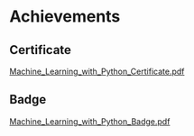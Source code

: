 

# Achievements
## Certificate
[Machine_Learning_with_Python_Certificate.pdf](https://prod-files-secure.s3.us-west-2.amazonaws.com/03e82b26-cccb-4906-bb56-adabcbdc0655/0f35a87e-0c16-48ac-af62-4e4cc34c6a19/Machine_Learning_with_Python_Certificate.pdf?X-Amz-Algorithm=AWS4-HMAC-SHA256&X-Amz-Content-Sha256=UNSIGNED-PAYLOAD&X-Amz-Credential=ASIAZI2LB466RBDSMLG6%2F20250202%2Fus-west-2%2Fs3%2Faws4_request&X-Amz-Date=20250202T051406Z&X-Amz-Expires=3600&X-Amz-Security-Token=IQoJb3JpZ2luX2VjENz%2F%2F%2F%2F%2F%2F%2F%2F%2F%2FwEaCXVzLXdlc3QtMiJGMEQCIBZOzxreHpufiEJ8vy3HJ2Puu%2F4RnSYPhYZzsqChXSaOAiBMzus%2FG5S%2B3zEWzUqKppDdyRKbzvZ8MDdXY2HGcbceYSqIBAjl%2F%2F%2F%2F%2F%2F%2F%2F%2F%2F8BEAAaDDYzNzQyMzE4MzgwNSIM81ejNB6l01t4fCKyKtwD%2FopeEwWs3xNqttX0GdEvdhjxulgCfEr0OcFmL4IteHmxirHi4qmb72pyKE83ESc%2Bv%2FCtfSOKi7uBZWCrtR0K2VA1bZOeKTTSoRkCh6NH33M4pzxOA5MLmTciVuWCFWPZ9Da9FH4dso2V6F5Hijspozxx0Ec5iN0ZL67YKhvCxRoI9RecmbHg%2BVaHsP2EPDGHkzr1PlXFts6DDsHFH4Lh18UthTpXgnFo6JRnhsuR%2Bs60Lfwniu0vMj90eFkqBU4Zh7Ao3jCugUY2oEQIl1ROkXJQAzDsRO9CAgTRns2AKhETm9eB2BAlLxC4GRKbs0id71nLdbUJCQ8BN%2Fk13Y%2FpF5nL%2BwQ9%2F%2B0ghGybnT05KMSZaYLjDvfG4T0xRDMrLBS%2BWUds%2F7Kx93KcEvwjasHyg8uBBCg6IV%2B9%2F%2FU0cLS1KzO8ovWZd0fr8g6TdmBAJJS0gW4zqTZD65cSBdQNQHuGkUhvsBIBzg%2BmlYnb%2F45l%2BBsOybyQJ1FCuqU%2BHm77zhm7RZFp0%2BqIIoVCdzu2Ejab55FcgYrtDueh2b4tyGKiUjr0RZMrlZB1A8qIvuFaRxv%2BdKMbSZ4sMezILecLWu0skBjs4H8bCRIEMjd9Ai5g9M8Fecvglfgt9oSv9Acw1%2BH7vAY6pgFV9Iy85VluvTVyism3k3xYVMNmSS8TJ94BYwKMX%2F5UTkLQa6x3QkSn32KSP934PZJwdL6lbvYPn2t5YqCkidyXeyae5i6Avw%2BSrQTf4FpzwABwN47TeQ%2FQg0njwxRE0I3hT8CkZEHO4Tar5rvq%2FCmfB2B1bjwK%2BkPMxBhHKBh9pDp9GRuYdDWzlWHOw0A4lAJwBfVBxPcv2LW6aK8%2BrXyhiRO39SMg&X-Amz-Signature=579fb9cc8dd6f7bf296b8edccccc60b92c0e919712e696aa7e06f5c8c2ad1561&X-Amz-SignedHeaders=host&x-id=GetObject)
## Badge
[Machine_Learning_with_Python_Badge.pdf](https://prod-files-secure.s3.us-west-2.amazonaws.com/03e82b26-cccb-4906-bb56-adabcbdc0655/ff622a22-73d6-44e3-9c7b-e89a8e61b7aa/Machine_Learning_with_Python_Badge.pdf?X-Amz-Algorithm=AWS4-HMAC-SHA256&X-Amz-Content-Sha256=UNSIGNED-PAYLOAD&X-Amz-Credential=ASIAZI2LB466RBDSMLG6%2F20250202%2Fus-west-2%2Fs3%2Faws4_request&X-Amz-Date=20250202T051406Z&X-Amz-Expires=3600&X-Amz-Security-Token=IQoJb3JpZ2luX2VjENz%2F%2F%2F%2F%2F%2F%2F%2F%2F%2FwEaCXVzLXdlc3QtMiJGMEQCIBZOzxreHpufiEJ8vy3HJ2Puu%2F4RnSYPhYZzsqChXSaOAiBMzus%2FG5S%2B3zEWzUqKppDdyRKbzvZ8MDdXY2HGcbceYSqIBAjl%2F%2F%2F%2F%2F%2F%2F%2F%2F%2F8BEAAaDDYzNzQyMzE4MzgwNSIM81ejNB6l01t4fCKyKtwD%2FopeEwWs3xNqttX0GdEvdhjxulgCfEr0OcFmL4IteHmxirHi4qmb72pyKE83ESc%2Bv%2FCtfSOKi7uBZWCrtR0K2VA1bZOeKTTSoRkCh6NH33M4pzxOA5MLmTciVuWCFWPZ9Da9FH4dso2V6F5Hijspozxx0Ec5iN0ZL67YKhvCxRoI9RecmbHg%2BVaHsP2EPDGHkzr1PlXFts6DDsHFH4Lh18UthTpXgnFo6JRnhsuR%2Bs60Lfwniu0vMj90eFkqBU4Zh7Ao3jCugUY2oEQIl1ROkXJQAzDsRO9CAgTRns2AKhETm9eB2BAlLxC4GRKbs0id71nLdbUJCQ8BN%2Fk13Y%2FpF5nL%2BwQ9%2F%2B0ghGybnT05KMSZaYLjDvfG4T0xRDMrLBS%2BWUds%2F7Kx93KcEvwjasHyg8uBBCg6IV%2B9%2F%2FU0cLS1KzO8ovWZd0fr8g6TdmBAJJS0gW4zqTZD65cSBdQNQHuGkUhvsBIBzg%2BmlYnb%2F45l%2BBsOybyQJ1FCuqU%2BHm77zhm7RZFp0%2BqIIoVCdzu2Ejab55FcgYrtDueh2b4tyGKiUjr0RZMrlZB1A8qIvuFaRxv%2BdKMbSZ4sMezILecLWu0skBjs4H8bCRIEMjd9Ai5g9M8Fecvglfgt9oSv9Acw1%2BH7vAY6pgFV9Iy85VluvTVyism3k3xYVMNmSS8TJ94BYwKMX%2F5UTkLQa6x3QkSn32KSP934PZJwdL6lbvYPn2t5YqCkidyXeyae5i6Avw%2BSrQTf4FpzwABwN47TeQ%2FQg0njwxRE0I3hT8CkZEHO4Tar5rvq%2FCmfB2B1bjwK%2BkPMxBhHKBh9pDp9GRuYdDWzlWHOw0A4lAJwBfVBxPcv2LW6aK8%2BrXyhiRO39SMg&X-Amz-Signature=626604c7d2dde928e766e90eb2bfc099bbdca91bd64d18c7c36b5f48bd294042&X-Amz-SignedHeaders=host&x-id=GetObject)